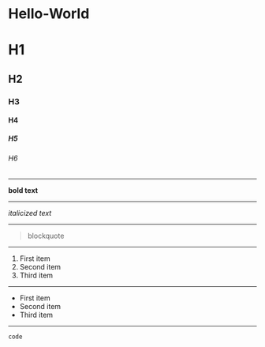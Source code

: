 # Hello-World

# H1
## H2
### H3
#### H4
##### H5
###### H6

---

**bold text**

---

*italicized text*

---

> blockquote

---

1. First item
2. Second item
3. Third item

---

- First item
- Second item
- Third item

---

`code`

